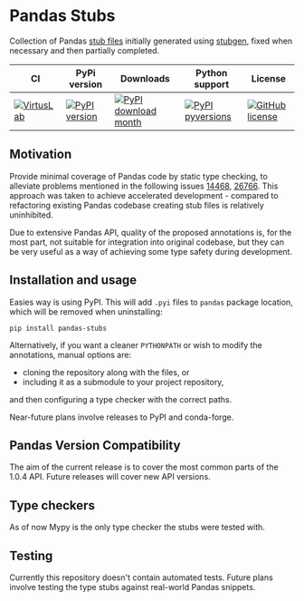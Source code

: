 # Pandas Stubs

Collection of Pandas [stub files](https://www.python.org/dev/peps/pep-0484/#stub-files>) initially generated using [stubgen](https://github.com/python/mypy/blob/master/mypy/stubgen.py), fixed when necessary and then partially completed.

|CI|PyPi version | Downloads | Python support | License
|--|--|--|--|--|
| [![VirtusLab](https://circleci.com/gh/VirtusLab/pandas-stubs.svg?style=svg)]() | [![PyPI version](https://badge.fury.io/py/pandas-stubs.svg)](https://badge.fury.io/py/pandas-stubs) | [![PyPI download month](https://img.shields.io/pypi/dm/pandas-stubs.svg)](https://pypi.python.org/pypi/pandas-stubs/) | [![PyPI pyversions](https://img.shields.io/pypi/pyversions/pandas-stubs.svg)](https://pypi.python.org/pypi/pandas-stubs/)|[![GitHub license](https://img.shields.io/github/license/VirtusLab/pandas-stubs.svg)](https://github.com/VirtusLab/pandas-stubs/blob/master/LICENSE)
## Motivation

Provide minimal coverage of Pandas code by static type checking, to alleviate problems mentioned in the following issues [14468](https://github.com/pandas-dev/pandas/issues/14468), [26766](https://github.com/pandas-dev/pandas/issues/26766). This approach was taken to achieve accelerated development - compared to refactoring existing Pandas codebase creating stub files is relatively uninhibited. 

Due to extensive Pandas API, quality of the proposed annotations is, for the most part, not suitable for integration into original codebase, but they can be very useful as a way of achieving some type safety during development.

## Installation and usage

Easies way is using PyPI. This will add `.pyi` files to `pandas` package location, which will be removed when uninstalling:
```
pip install pandas-stubs
```

Alternatively, if you want a cleaner `PYTHONPATH` or wish to modify the annotations, manual options are:

* cloning the repository along with the files, or
* including it as a submodule to your project repository,

and then configuring a type checker with the correct paths.

Near-future plans involve releases to PyPI and conda-forge.

## Pandas Version Compatibility

The aim of the current release is to cover the most common parts of the 1.0.4 API. Future releases will cover new API versions.

## Type checkers

As of now Mypy is the only type checker the stubs were tested with. 

## Testing

Currently this repository doesn't contain automated tests. Future plans involve testing the type stubs against real-world Pandas snippets.

